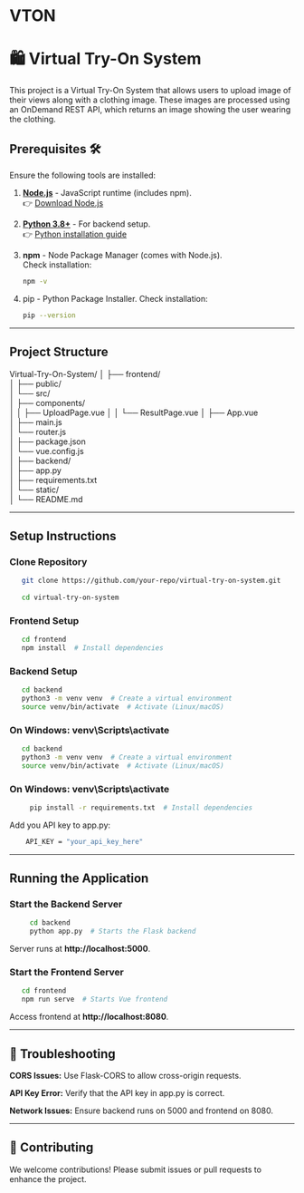 # VTON
# 🛍️ Virtual Try-On System

This project is a Virtual Try-On System that allows users to upload image of their views along with a clothing image. These images are processed using an OnDemand REST API, which returns an image showing the user wearing the clothing.

## Prerequisites 🛠️
Ensure the following tools are installed:

1. **[Node.js](https://nodejs.org/)** - JavaScript runtime (includes npm).  
   👉 [Download Node.js](https://nodejs.org/en/download)  

2. **[Python 3.8+](https://www.python.org/downloads/)** - For backend setup.  
   👉 [Python installation guide](https://www.python.org/downloads/)

3. **npm** - Node Package Manager (comes with Node.js).  
   Check installation:  
   ```bash
   npm -v
4. pip - Python Package Installer.
   Check installation:
   ```bash
   pip --version

-----------------------------------------------------------------------------------------------------------------------------------
## Project Structure

 Virtual-Try-On-System/
│
├── frontend/                 
│   ├── public/               
│   └── src/                  
│       ├── components/       
│       │   ├── UploadPage.vue
│       │   └── ResultPage.vue
│       ├── App.vue           
│       ├── main.js           
│       └── router.js         
│   ├── package.json          
│   └── vue.config.js         
│
├── backend/                  
│   ├── app.py                
│   ├── requirements.txt      
│   └── static/               
│
└── README.md                 

------------------------------------------------------------------------------------------------------------------------------------
## Setup Instructions

 ### Clone Repository
  ```bash
     git clone https://github.com/your-repo/virtual-try-on-system.git
     
     cd virtual-try-on-system
```
 ### Frontend Setup
  ```bash
     cd frontend
     npm install  # Install dependencies
```
 ### Backend Setup
  ```bash
     cd backend
     python3 -m venv venv  # Create a virtual environment
     source venv/bin/activate  # Activate (Linux/macOS)
```
 ### On Windows: venv\Scripts\activate
  ```bash
     cd backend
     python3 -m venv venv  # Create a virtual environment
     source venv/bin/activate  # Activate (Linux/macOS)
```
 ### On Windows: venv\Scripts\activate
```bash
     pip install -r requirements.txt  # Install dependencies
```

 Add you API key to app.py:
```bash
    API_KEY = "your_api_key_here"
```
      
          

------------------------------------------------------------------------------------------------------------------------------------------
## Running the Application
### Start the Backend Server
```bash
     cd backend
     python app.py  # Starts the Flask backend
```
 Server runs at **http://localhost:5000**.

### Start the Frontend Server
  ```bash
     cd frontend
     npm run serve  # Starts Vue frontend
```
 Access frontend at **http://localhost:8080**.

-------------------------------------------------------------------------------------------------------------------------------------------
## 🛑 Troubleshooting
  **CORS Issues:** Use Flask-CORS to allow cross-origin requests.
  
  **API Key Error:** Verify that the API key in app.py is correct.
  
  **Network Issues:** Ensure backend runs on 5000 and frontend on 8080.

-------------------------------------------------------------------------------------------------------------------------------------------
## 🤝 Contributing
 We welcome contributions! Please submit issues or pull requests to enhance the project.





